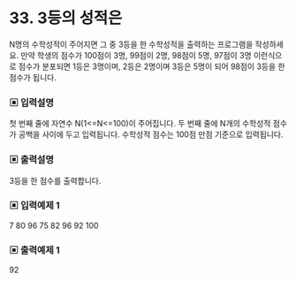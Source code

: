 # 33. 3등의 성적은

N명의 수학성적이 주어지면 그 중 3등을 한 수학성적을 출력하는 프로그램을 작성하세요.
만약 학생의 점수가 100점이 3명, 99점이 2명, 98점이 5명, 97점이 3명 이런식으로 점수가 분포되면 1등은 3명이며, 2등은 2명이며 3등은 5명이 되어 98점이 3등을 한 점수가 됩니다.

### ▣ 입력설명

첫 번째 줄에 자연수 N(1<=N<=100)이 주어집니다.
두 번째 줄에 N개의 수학성적 점수가 공백을 사이에 두고 입력됩니다. 수학성적 점수는 100점 만점 기준으로 입력됩니다.
 
### ▣ 출력설명

3등을 한 점수를 출력합니다.

### ▣ 입력예제 1 

7
80 96 75 82 96 92 100

### ▣ 출력예제 1

92
